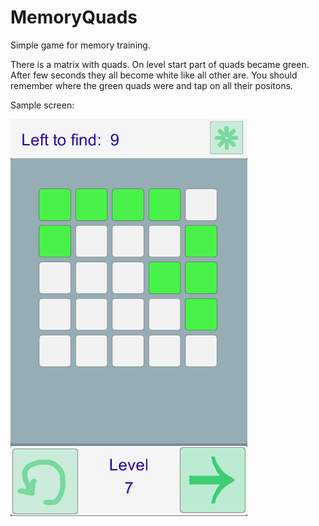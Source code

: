 # MemoryQuads
Simple game for memory training.

There is a matrix with quads. 
On level start part of quads became green. After few seconds they all become white like all other are.
You should remember where the green quads were and tap on all their positons.

Sample screen:


![Game screen](/screens/Memory_2.png)
